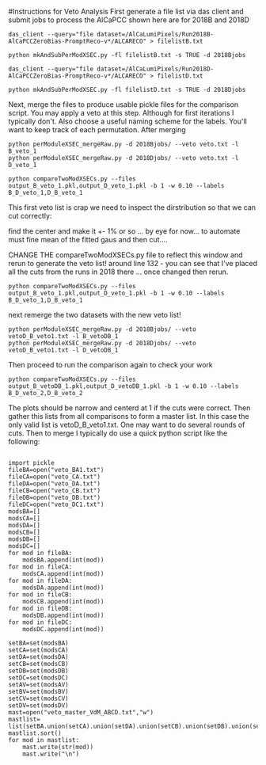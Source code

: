 #Instructions for Veto Analysis 
First generate a file list via das client and submit jobs to process the AlCaPCC shown here are for 2018B and 2018D 
```
das_client --query="file dataset=/AlCaLumiPixels/Run2018B-AlCaPCCZeroBias-PromptReco-v*/ALCARECO" > filelistB.txt

python mkAndSubPerModXSEC.py -fl filelistB.txt -s TRUE -d 2018Bjobs

das_client --query="file dataset=/AlCaLumiPixels/Run2018D-AlCaPCCZeroBias-PromptReco-v*/ALCARECO" > filelistD.txt

python mkAndSubPerModXSEC.py -fl filelistD.txt -s TRUE -d 2018Djobs
```
Next, merge the files to produce usable pickle files for the comparison script. You may apply a veto at this step. Although for first iterations I typically don't. Also choose a useful naming scheme for the labels. You'll want to keep track of each permutation.
After merging 
```
python perModuleXSEC_mergeRaw.py -d 2018Bjobs/ --veto veto.txt -l B_veto_1
python perModuleXSEC_mergeRaw.py -d 2018Djobs/ --veto veto.txt -l D_veto_1

python compareTwoModXSECs.py --files output_B_veto_1.pkl,output_D_veto_1.pkl -b 1 -w 0.10 --labels B_D_veto_1,D_B_veto_1 

```
This first veto list is crap we need to inspect the dirstribution so that we can cut correctly:

find the center and make it +- 1% or so ... by eye for now... to automate must fine mean of the fitted gaus and then cut....

CHANGE THE compareTwoModXSECs.py file to reflect this window and rerun to generate the veto list! 
around line 132 - you can see that I've placed all the cuts from the runs in 2018 there ... once changed then rerun. 
```
python compareTwoModXSECs.py --files output_B_veto_1.pkl,output_D_veto_1.pkl -b 1 -w 0.10 --labels B_D_veto_1,D_B_veto_1 

```
next remerge the two datasets with the new veto list! 
```
python perModuleXSEC_mergeRaw.py -d 2018Bjobs/ --veto vetoD_B_veto1.txt -l B_vetoDB_1
python perModuleXSEC_mergeRaw.py -d 2018Djobs/ --veto vetoD_B_veto1.txt -l D_vetoDB_1

```
Then proceed to run the comparison again to check your work
```
python compareTwoModXSECs.py --files output_B_vetoDB_1.pkl,output_D_vetoDB_1.pkl -b 1 -w 0.10 --labels B_D_veto_2,D_B_veto_2 
```
The plots should be narrow and centerd at 1 if the cuts were correct. Then gather this lists from all comparisons to form a master list. In this case the only valid list is vetoD_B_veto1.txt. One may want to do several rounds of cuts. Then to merge I typically do use a quick python script like the following:
```

import pickle
fileBA=open("veto_BA1.txt")
fileCA=open("veto_CA.txt")
fileDA=open("veto_DA.txt")
fileCB=open("veto_CB.txt")
fileDB=open("veto_DB.txt")
fileDC=open("veto_DC1.txt")
modsBA=[]
modsCA=[]
modsDA=[]
modsCB=[]
modsDB=[]
modsDC=[]
for mod in fileBA:
    modsBA.append(int(mod))
for mod in fileCA:
    modsCA.append(int(mod))
for mod in fileDA:
    modsDA.append(int(mod))
for mod in fileCB:
    modsCB.append(int(mod))
for mod in fileDB:
    modsDB.append(int(mod))
for mod in fileDC:
    modsDC.append(int(mod))

setBA=set(modsBA)
setCA=set(modsCA)
setDA=set(modsDA)
setCB=set(modsCB)
setDB=set(modsDB)
setDC=set(modsDC)
setAV=set(modsAV)
setBV=set(modsBV)
setCV=set(modsCV)
setDV=set(modsDV)
mast=open("veto_master_VdM_ABCD.txt","w")
mastlist= list(setBA.union(setCA).union(setDA).union(setCB).union(setDB).union(setDC)) 
mastlist.sort()
for mod in mastlist:
    mast.write(str(mod))
    mast.write("\n")
```

